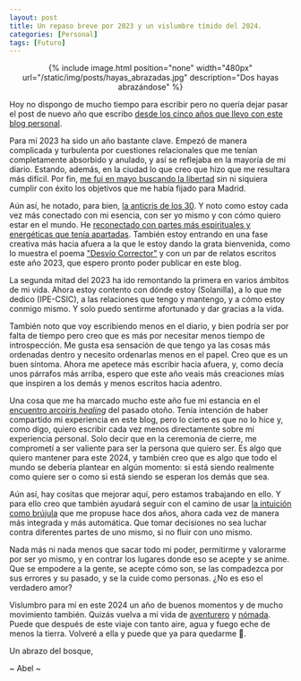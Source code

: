 ```yaml
---
layout: post
title: Un repaso breve por 2023 y un vislumbre tímido del 2024.
categories: [Personal]
tags: [Futuro]
---
```


<center>
{% include image.html position="none" width="480px" url="/static/img/posts/hayas_abrazadas.jpg" description="Dos hayas abrazándose" %}
</center>

Hoy no dispongo de mucho tiempo para escribir pero no quería dejar pasar el post de nuevo año que escribo [desde los cinco años que llevo con este blog personal](/old-and-new-years.html).

Para mí 2023 ha sido un año bastante clave. Empezó de manera complicada y turbulenta por cuestiones relacionales que me tenían completamente absorbido y anulado, y así se reflejaba en la mayoría de mi diario. Estando, además, en la ciudad lo que creo que hizo que me resultara más difícil. Por fin, [me fui en mayo buscando la libertad](/que_es_la_libertad.html) sin ni siquiera cumplir con éxito los objetivos que me había fijado para Madrid.

Aún así, he notado, para bien, [la anticris de los 30](/anticrisis-30.html). Y noto como estoy cada vez más conectado con mi esencia, con ser yo mismo y con cómo quiero estar en el mundo. He [reconectado con partes más espirituales y energéticas que tenía apartadas](/desconectades.html). También estoy entrando en una fase creativa más hacia afuera a la que le estoy dando la grata bienvenida, como lo muestra el poema ["Desvío Corrector"](/desvio_corrector.html) y con un par de relatos escritos este año 2023, que espero pronto poder publicar en este blog.

La segunda mitad del 2023 ha ido remontando la primera en varios ámbitos de mi vida. Ahora estoy contento con dónde estoy (Solanilla), a lo que me dedico (IPE-CSIC), a las relaciones que tengo y mantengo, y a cómo estoy conmigo mismo. Y solo puedo sentirme afortunado y dar gracias a la vida.

También noto que voy escribiendo menos en el diario, y bien podría ser por falta de tiempo pero creo que es más por necesitar menos tiempo de introspección. Me gusta esa sensación de que tengo ya las cosas más ordenadas dentro y necesito ordenarlas menos en el papel. Creo que es un buen síntoma. Ahora me apetece más escribir hacia afuera, y, como decía unos párrafos más arriba, espero que este año veais más creaciones mías que inspiren a los demás y menos escritos hacia adentro.

Una cosa que me ha marcado mucho este año fue mi estancia en el [encuentro arcoiris _healing_](https://es.wikipedia.org/wiki/Encuentros_Arco%C3%ADris) del pasado otoño. Tenía intención de haber compartido mi experiencia en este blog, pero lo cierto es que no lo hice y, como digo, quiero escribir cada vez menos directamente sobre mi experiencia personal. Solo decir que en la ceremonia de cierre, me comprometí a ser valiente para ser la persona que quiero ser. Es algo que quiero mantener para este 2024, y también creo que es algo que todo el mundo se debería plantear en algún momento: si está siendo realmente como quiere ser o como si está siendo se esperan los demás que sea.

Aún así, hay cositas que mejorar aquí, pero estamos trabajando en ello. Y para ello creo que también ayudará seguir con el camino de usar [la intuición como brújula](/seguir-tu-intuicion.html) que me propuse hace dos años, ahora cada vez de manera más integrada y más automática. Que tomar decisiones no sea luchar contra diferentes partes de uno mismo, si no fluir con uno mismo.

Nada más ni nada menos que sacar todo mi poder, permitirme y valorarme por ser yo mismo, y en contrar los lugares donde eso se acepte y se anime. Que se empodere a la gente, se acepte cómo son, se las compadezca por sus errores y su pasado, y se la cuide como personas. ¿No es eso el verdadero amor?

Vislumbro para mí en este 2024 un año de buenos momentos y de mucho movimiento también. Quizás vuelva a mi vida de [aventurero](/scandinavia-baltics-trip.html) y [nómada](/nomada-emocional.html). Puede que después de este viaje con tanto aire, agua y fuego eche de menos la tierra. Volveré a ella y puede que ya para quedarme 🏡.

Un abrazo del bosque,

~ Abel ~

